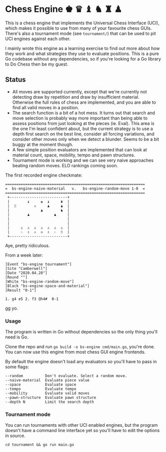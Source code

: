 # Chess Engine ♚ ♛ ♝ ♞ ♜ ♟

This is a chess engine that implements the Universal Chess Interface (UCI),
which makes it possible to use from many of your favourite chess GUIs. 
There's also a tournament mode (see `tournament/`) that can be used to pit 
UCI engines against each other.

I mainly wrote this engine as a learning exercise to find out more about how
they work and what strategies they use to evaluate positions.  This is a pure
Go codebase without any dependencies, so if you're looking for a Go library to
Do Chess then be my guest.

## Status

* All moves are supported currently, except that we're currently not detecting
  draw by repetition and draw by insufficient material. Otherwise the full
  rules of chess are implemented, and you are able to find all valid moves in a
  position.
* The search function is a bit of a hot mess. It turns out that search and move
  selection is probably way more important than being able to assess positions
  from just looking at the pieces (ie. Eval). This area is the one I'm least
  confident about, but the current strategy is to use a depth first search on
  the best line, consider all forcing variations, and consider other moves only
  when we detect a blunder. Seems to be a bit buggy at the moment though.
* A few simple position evaluators are implemented that can look at material
  count, space, mobility, tempo and pawn structures.
* Tournament mode is working and we can see very naive approaches beating
  random moves. ELO rankings coming soon.


The first recorded engine checkmate:

```
===============================================================
=  bs-engine-naive-material   v.   bs-engine-random-move 1-0  =
===============================================================
 +--------------------------+
 |        ♝     ♚  ♝     ♜  | 
 |  ♖        ♕     ♟     ♟  | 
 |              ♟        ♞  | 
 |        ♟           ♟     | 
 |                          | 
 |                          | 
 |     ♙  ♙  ♙  ♙  ♙  ♙  ♙  | 
 |     ♘  ♗  ♕  ♔  ♗  ♘  ♖  | 
 +--------------------------+
```

Aye, pretty ridiculous.

From a week later:

```
[Event "bs-engine tournament"]
[Site "Camberwell"]
[Date "2020.04.28"]
[Round ""]
[White "bs-engine-random-move"]
[Black "bs-engine-space-and-material"]
[Result "0-1"]

1. g4 e5 2. f3 Qh4#  0-1
```

gg yo.

### Usage

The program is written in Go without dependencies so the only thing you'll need
is Go.

Clone the repo and run `go build -o bs-engine cmd/main.go`, you're done. You
can now use this engine from most chess GUI engine frontends.

By default the engine doesn't load any evaluators so you'll have to 
pass in some flags:

```
--random          Don't evaluate. Select a random move.
--naive-material  Evaluate piece value
--space           Evaluate space
--tempo           Evaluate tempo
--mobility        Evaluate valid moves
--pawn-structure  Evaluate pawn structure
--depth N         Limit the search depth
```

### Tournament mode

You can run tournaments with other UCI enabled engines, but the program 
doesn't have a command line interface yet so you'll have to edit 
the options in source.

`cd tournament && go run main.go`
